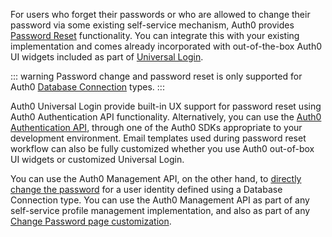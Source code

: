 For users who forget their passwords or who are allowed to change their password via some existing self-service mechanism, Auth0 provides [Password Reset](/connections/database/password-change) functionality. You can integrate this with your existing implementation and comes already incorporated with out-of-the-box Auth0 UI widgets included as part of [Universal Login](/universal-login). 

::: warning
Password change and password reset is only supported for Auth0 [Database Connection](/connections/database) types. 
:::

Auth0 Universal Login provide built-in UX support for password reset using Auth0 Authentication API functionality. Alternatively, you can use the [Auth0 Authentication API](/connections/database/password-change#use-the-authentication-api), through one of the Auth0 SDKs appropriate to your development environment. Email templates used during password reset workflow can also be fully customized whether you use Auth0 out-of-box UI widgets or customized Universal Login.  

You can use the Auth0 Management API, on the other hand, to [directly change the password](/connections/database/password-change#directly-set-the-new-password) for a user identity defined using a Database Connection type. You can use the Auth0 Management API as part of any self-service profile management implementation, and also as part of any [Change Password page customization](/architecture-scenarios/implementation/${platform}/${platform}-branding#change-password-page-customization). 
